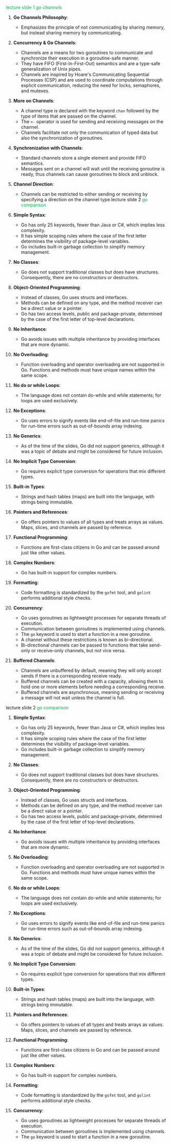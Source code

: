 <span style="color:#00b050">lecture slide 1 *go channels*</span>
1. **Go Channels Philosophy**:
    
    - Emphasizes the principle of not communicating by sharing memory, but instead sharing memory by communicating.
2. **Concurrency & Go Channels**:
    
    - Channels are a means for two goroutines to communicate and synchronize their execution in a goroutine-safe manner.
    - They have FIFO (First-In-First-Out) semantics and are a type-safe generalization of Unix pipes.
    - Channels are inspired by Hoare's Communicating Sequential Processes (CSP) and are used to coordinate computations through explicit communication, reducing the need for locks, semaphores, and mutexes.
3. **More on Channels**:
    
    - A channel type is declared with the keyword `chan` followed by the type of items that are passed on the channel.
    - The `<-` operator is used for sending and receiving messages on the channel.
    - Channels facilitate not only the communication of typed data but also the synchronization of goroutines.
4. **Synchronization with Channels**:
    
    - Standard channels store a single element and provide FIFO semantics.
    - Messages sent on a channel will wait until the receiving goroutine is ready, thus channels can cause goroutines to block and unblock.
5. **Channel Direction**:
    
    - Channels can be restricted to either sending or receiving by specifying a direction on the channel type.lecture slide 2 <span style="color:#00b050">go comparison</span>
1. **Simple Syntax**:
    
    - Go has only 25 keywords, fewer than Java or C#, which implies less complexity.
    - It has simple scoping rules where the case of the first letter determines the visibility of package-level variables.
    - Go includes built-in garbage collection to simplify memory management.
2. **No Classes**:
    
    - Go does not support traditional classes but does have structures. Consequently, there are no constructors or destructors.
3. **Object-Oriented Programming**:
    
    - Instead of classes, Go uses structs and interfaces.
    - Methods can be defined on any type, and the method receiver can be a direct value or a pointer.
    - Go has two access levels, public and package-private, determined by the case of the first letter of top-level declarations.
4. **No Inheritance**:
    
    - Go avoids issues with multiple inheritance by providing interfaces that are more dynamic.
5. **No Overloading**:
    
    - Function overloading and operator overloading are not supported in Go. Functions and methods must have unique names within the same scope.
6. **No do or while Loops**:
    
    - The language does not contain do-while and while statements; for loops are used exclusively.
7. **No Exceptions**:
    
    - Go uses errors to signify events like end-of-file and run-time panics for run-time errors such as out-of-bounds array indexing.
8. **No Generics**:
    
    - As of the time of the slides, Go did not support generics, although it was a topic of debate and might be considered for future inclusion.
9. **No Implicit Type Conversion**:
    
    - Go requires explicit type conversion for operations that mix different types.
10. **Built-in Types**:
    
    - Strings and hash tables (maps) are built into the language, with strings being immutable.
11. **Pointers and References**:
    
    - Go offers pointers to values of all types and treats arrays as values. Maps, slices, and channels are passed by reference.
12. **Functional Programming**:
    
    - Functions are first-class citizens in Go and can be passed around just like other values.
13. **Complex Numbers**:
    
    - Go has built-in support for complex numbers.
14. **Formatting**:
    
    - Code formatting is standardized by the `gofmt` tool, and `golint` performs additional style checks.
15. **Concurrency**:
    
    - Go uses goroutines as lightweight processes for separate threads of execution.
    - Communication between goroutines is implemented using channels.
    - The `go` keyword is used to start a function in a new goroutine.
    - A channel without these restrictions is known as bi-directional.
    - Bi-directional channels can be passed to functions that take send-only or receive-only channels, but not vice versa.
6. **Buffered Channels**:
    
    - Channels are unbuffered by default, meaning they will only accept sends if there is a corresponding receive ready.
    - Buffered channels can be created with a capacity, allowing them to hold one or more elements before needing a corresponding receive.
    - Buffered channels are asynchronous, meaning sending or receiving a message will not wait unless the channel is full.


lecture slide 2 <span style="color:#00b050">go comparison</span>
1. **Simple Syntax**:
    
    - Go has only 25 keywords, fewer than Java or C#, which implies less complexity.
    - It has simple scoping rules where the case of the first letter determines the visibility of package-level variables.
    - Go includes built-in garbage collection to simplify memory management.
2. **No Classes**:
    
    - Go does not support traditional classes but does have structures. Consequently, there are no constructors or destructors.
3. **Object-Oriented Programming**:
    
    - Instead of classes, Go uses structs and interfaces.
    - Methods can be defined on any type, and the method receiver can be a direct value or a pointer.
    - Go has two access levels, public and package-private, determined by the case of the first letter of top-level declarations.
4. **No Inheritance**:
    
    - Go avoids issues with multiple inheritance by providing interfaces that are more dynamic.
5. **No Overloading**:
    
    - Function overloading and operator overloading are not supported in Go. Functions and methods must have unique names within the same scope.
6. **No do or while Loops**:
    
    - The language does not contain do-while and while statements; for loops are used exclusively.
7. **No Exceptions**:
    
    - Go uses errors to signify events like end-of-file and run-time panics for run-time errors such as out-of-bounds array indexing.
8. **No Generics**:
    
    - As of the time of the slides, Go did not support generics, although it was a topic of debate and might be considered for future inclusion.
9. **No Implicit Type Conversion**:
    
    - Go requires explicit type conversion for operations that mix different types.
10. **Built-in Types**:
    
    - Strings and hash tables (maps) are built into the language, with strings being immutable.
11. **Pointers and References**:
    
    - Go offers pointers to values of all types and treats arrays as values. Maps, slices, and channels are passed by reference.
12. **Functional Programming**:
    
    - Functions are first-class citizens in Go and can be passed around just like other values.
13. **Complex Numbers**:
    
    - Go has built-in support for complex numbers.
14. **Formatting**:
    
    - Code formatting is standardized by the `gofmt` tool, and `golint` performs additional style checks.
15. **Concurrency**:
    
    - Go uses goroutines as lightweight processes for separate threads of execution.
    - Communication between goroutines is implemented using channels.
    - The `go` keyword is used to start a function in a new goroutine.